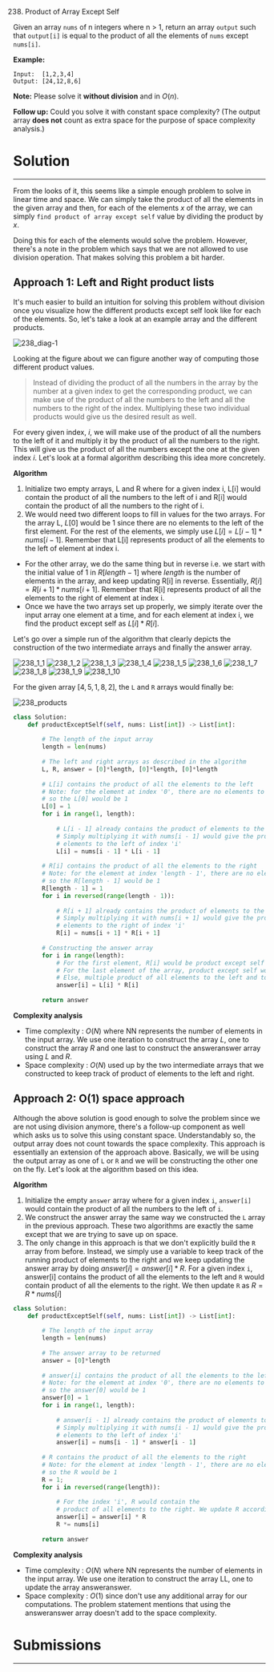 238. Product of Array Except Self

Given an array `nums` of n integers where n > 1,  return an array `output` such that `output[i]` is equal to the product of all the elements of `nums` except `nums[i]`.

**Example:**
```
Input:  [1,2,3,4]
Output: [24,12,8,6]
```
**Note:** Please solve it **without division** and in $O(n)$.

**Follow up:**
Could you solve it with constant space complexity? (The output array **does not** count as extra space for the purpose of space complexity analysis.)

# Solution
---
From the looks of it, this seems like a simple enough problem to solve in linear time and space. We can simply take the product of all the elements in the given array and then, for each of the elements $x$ of the array, we can simply `find product of array except self` value by dividing the product by $x$.

Doing this for each of the elements would solve the problem. However, there's a note in the problem which says that we are not allowed to use division operation. That makes solving this problem a bit harder.

## Approach 1: Left and Right product lists
It's much easier to build an intuition for solving this problem without division once you visualize how the different products except self look like for each of the elements. So, let's take a look at an example array and the different products.

![238_diag-1](img/238_diag-1.png)

Looking at the figure about we can figure another way of computing those different product values.

> Instead of dividing the product of all the numbers in the array by the number at a given index to get the corresponding product, we can make use of the product of all the numbers to the left and all the numbers to the right of the index. Multiplying these two individual products would give us the desired result as well.

For every given index, $i$, we will make use of the product of all the numbers to the left of it and multiply it by the product of all the numbers to the right. This will give us the product of all the numbers except the one at the given index $i$. Let's look at a formal algorithm describing this idea more concretely.

**Algorithm**

1. Initialize two empty arrays, L and R where for a given index i, L[i] would contain the product of all the numbers to the left of i and R[i] would contain the product of all the numbers to the right of i.
1. We would need two different loops to fill in values for the two arrays. For the array L, $L[0]$ would be 1 since there are no elements to the left of the first element. For the rest of the elements, we simply use $L[i] = L[i - 1] * nums[i - 1]$. Remember that L[i] represents product of all the elements to the left of element at index i.
* For the other array, we do the same thing but in reverse i.e. we start with the initial value of 1 in $R[length - 1]$ where $length$ is the number of elements in the array, and keep updating R[i] in reverse. Essentially, $R[i] = R[i + 1] * nums[i + 1]$. Remember that R[i] represents product of all the elements to the right of element at index i.
* Once we have the two arrays set up properly, we simply iterate over the input array one element at a time, and for each element at index i, we find the product except self as $L[i] * R[i]$.

Let's go over a simple run of the algorithm that clearly depicts the construction of the two intermediate arrays and finally the answer array.

![238_1_1](img/238_1_1.png)
![238_1_2](img/238_1_2.png)
![238_1_3](img/238_1_3.png)
![238_1_4](img/238_1_4.png)
![238_1_5](img/238_1_5.png)
![238_1_6](img/238_1_6.png)
![238_1_7](img/238_1_7.png)
![238_1_8](img/238_1_8.png)
![238_1_9](img/238_1_9.png)
![238_1_10](img/238_1_10.png)

For the given array $[4,5,1,8,2]$, the `L` and `R` arrays would finally be:

![238_products](img/238_products.png)

```python
class Solution:
    def productExceptSelf(self, nums: List[int]) -> List[int]:
        
        # The length of the input array 
        length = len(nums)
        
        # The left and right arrays as described in the algorithm
        L, R, answer = [0]*length, [0]*length, [0]*length
        
        # L[i] contains the product of all the elements to the left
        # Note: for the element at index '0', there are no elements to the left,
        # so the L[0] would be 1
        L[0] = 1
        for i in range(1, length):
            
            # L[i - 1] already contains the product of elements to the left of 'i - 1'
            # Simply multiplying it with nums[i - 1] would give the product of all 
            # elements to the left of index 'i'
            L[i] = nums[i - 1] * L[i - 1]
        
        # R[i] contains the product of all the elements to the right
        # Note: for the element at index 'length - 1', there are no elements to the right,
        # so the R[length - 1] would be 1
        R[length - 1] = 1
        for i in reversed(range(length - 1)):
            
            # R[i + 1] already contains the product of elements to the right of 'i + 1'
            # Simply multiplying it with nums[i + 1] would give the product of all 
            # elements to the right of index 'i'
            R[i] = nums[i + 1] * R[i + 1]
        
        # Constructing the answer array
        for i in range(length):
            # For the first element, R[i] would be product except self
            # For the last element of the array, product except self would be L[i]
            # Else, multiple product of all elements to the left and to the right
            answer[i] = L[i] * R[i]
        
        return answer
```

**Complexity analysis**

* Time complexity : $O(N)$ where NN represents the number of elements in the input array. We use one iteration to construct the array $L$, one to construct the array $R$ and one last to construct the answeranswer array using $L$ and $R$.
* Space complexity : $O(N)$ used up by the two intermediate arrays that we constructed to keep track of product of elements to the left and right.

## Approach 2: O(1) space approach
Although the above solution is good enough to solve the problem since we are not using division anymore, there's a follow-up component as well which asks us to solve this using constant space. Understandably so, the output array does not count towards the space complexity. This approach is essentially an extension of the approach above. Basically, we will be using the output array as one of `L` or `R` and we will be constructing the other one on the fly. Let's look at the algorithm based on this idea.

**Algorithm**

1. Initialize the empty `answer` array where for a given index `i`, `answer[i]` would contain the product of all the numbers to the left of `i`.
1. We construct the answer array the same way we constructed the `L` array in the previous approach. These two algorithms are exactly the same except that we are trying to save up on space.
1. The only change in this approach is that we don't explicitly build the `R` array from before. Instead, we simply use a variable to keep track of the running product of elements to the right and we keep updating the answer array by doing $answer[i] = answer[i] * R$. For a given index `i`, answer[i] contains the product of all the elements to the left and `R` would contain product of all the elements to the right. We then update `R` as $R = R * nums[i]$

```python
class Solution:
    def productExceptSelf(self, nums: List[int]) -> List[int]:
        
        # The length of the input array 
        length = len(nums)
        
        # The answer array to be returned
        answer = [0]*length
        
        # answer[i] contains the product of all the elements to the left
        # Note: for the element at index '0', there are no elements to the left,
        # so the answer[0] would be 1
        answer[0] = 1
        for i in range(1, length):
            
            # answer[i - 1] already contains the product of elements to the left of 'i - 1'
            # Simply multiplying it with nums[i - 1] would give the product of all 
            # elements to the left of index 'i'
            answer[i] = nums[i - 1] * answer[i - 1]
        
        # R contains the product of all the elements to the right
        # Note: for the element at index 'length - 1', there are no elements to the right,
        # so the R would be 1
        R = 1;
        for i in reversed(range(length)):
            
            # For the index 'i', R would contain the 
            # product of all elements to the right. We update R accordingly
            answer[i] = answer[i] * R
            R *= nums[i]
        
        return answer
```

**Complexity analysis**

* Time complexity : $O(N)$ where NN represents the number of elements in the input array. We use one iteration to construct the array LL, one to update the array answeranswer.
* Space complexity : $O(1)$ since don't use any additional array for our computations. The problem statement mentions that using the answeranswer array doesn't add to the space complexity.

# Submissions
---
